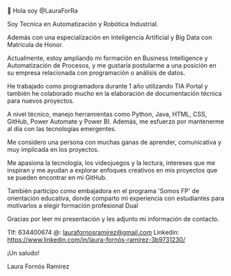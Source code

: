 👋 Hola soy @LauraForRa

Soy Tecnica en Automatización y Robótica Industrial.

Además con una especialización en Inteligencia Artificial y Big Data con Matrícula de Honor.

Actualmente, estoy ampliando mi formación en Business Intelligence y Automatización de Procesos, y me gustaría postularme a una posición en su empresa relacionada con programación o análisis de datos.

He trabajado como programadora durante 1 año utilizando TIA Portal y también he colaborado mucho en la elaboración de documentación técnica para nuevos proyectos.

A nivel técnico, manejo herramientas como Python, Java, HTML, CSS, GitHub, Power Automate y Power BI. Además, me esfuerzo por mantenerme al día con las tecnologías emergentes.

Me considero una persona con muchas ganas de aprender, comunicativa y muy implicada en los proyectos.

Me apasiona la tecnología, los videojuegos y la lectura, intereses que me inspiran y me ayudan a explorar enfoques creativos en mis proyectos que se pueden encontrar en mi GitHub.

También participo como embajadora en el programa 'Somos FP' de orientación educativa, donde comparto mi experiencia con estudiantes para motivarlos a elegir formación profesional Dual

Gracias por leer mi presentación y les adjunto mi información de contacto.

Tlf: 634400674
@: laurafornosramirez@gmail.com 
Linkedin: https://www.linkedin.com/in/laura-fornós-ramírez-3b9731230/ 

¡Un saludo!

Laura Fornós Ramírez
